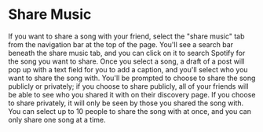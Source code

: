 # Share Music

If you want to share a song with your friend, select the "share music" tab from
the navigation bar at the top of the page. You'll see a search bar beneath the
share music tab, and you can click on it to search Spotify for the song you want
to share. Once you select a song, a draft of a post will pop up with a text
field for you to add a caption, and you'll select who you want to share the song
with. You'll be prompted to choose to share the song publicly or privately; if
you choose to share publicly, all of your friends will be able to see who you
shared it with on their discovery page. If you choose to share privately, it
will only be seen by those you shared the song with. You can select up to 10
people to share the song with at once, and you can only share one song at a time.
